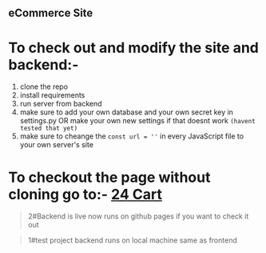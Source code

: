 ## eCommerce Site

# To check out and modify the site and backend:-
1) clone the repo
2) install requirements
3) run server from backend
4) make sure to add your own database and your own secret key in settings.py OR make your own new settings if that doesnt work ```(havent tested that yet)```
5) make sure to cheange the ```const url = ''``` in every JavaScript file to your own server's site

# To checkout the page without cloning go to:- [24 Cart](https://prathamtawar.github.io/Ecom/frontend/Home/home.html)

>2#Backend is live now runs on github pages if you want to check it out

>1#test project backend runs on local machine same as frontend

